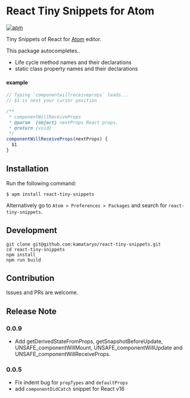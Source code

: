 # React Tiny Snippets for Atom

[![apm](https://img.shields.io/apm/v/react-tiny-snippets.svg)](https://atom.io/packages/react-tiny-snippets)

Tiny Snippets of React for [Atom](https://atom.io/) editor.

This package autocompletes..

* Life cycle method names and their declarations
* static class property names and their declarations

#### example

```javascript
// Typing `componentwillreceiveprops` leads...
// $1 is next your cursor position

/**
 * componentWillReceiveProps
 * @param  {object} nextProps React props.
 * @return {void}
 */
componentWillReceiveProps(nextProps) {
  $1
}
```

## Installation

Run the following command:

```shell
$ apm install react-tiny-snippets
```

Alternatively go to `Atom > Preferences > Packages` and search for `react-tiny-snippets`.

## Development

```shell
git clone git@github.com:kamataryo/react-tiny-snippets.git
cd react-tiny-snippets
npm install
npm run build
```

## Contribution

Issues and PRs are welcome.

## Release Note

### 0.0.9

* Add getDerivedStateFromProps, getSnapshotBeforeUpdate, UNSAFE_componentWillMount, UNSAFE_componentWillUpdate and UNSAFE_componentWillReceiveProps.

### 0.0.5

* Fix indent bug for `propTypes` and `defaultProps`
* add `componentDidCatch` snippet for React v16
